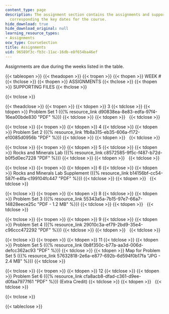 ```yaml
---
content_type: page
description: The assignment section contains the assignments and supporting material
  corresponding the key dates for the course.
hide_download: true
hide_download_original: null
learning_resource_types:
- Assignments
ocw_type: CourseSection
title: Assignments
uid: 96589f3c-fb3c-11ac-16db-e8f654ba46ef
---
```


Assignments are due during the weeks listed in the table.

{{< tableopen >}}
{{< theadopen >}}
{{< tropen >}}
{{< thopen >}}
WEEK #
{{< thclose >}}
{{< thopen >}}
ASSIGNMENTS
{{< thclose >}}
{{< thopen >}}
SUPPORTING FILES
{{< thclose >}}

{{< trclose >}}

{{< theadclose >}}
{{< tropen >}}
{{< tdopen >}}
3
{{< tdclose >}}
{{< tdopen >}}
Problem Set 1 ({{% resource_link d90838ea-8e83-edfa-97f4-16ea00bde830 "PDF" %}})
{{< tdclose >}}
{{< tdopen >}}
 
{{< tdclose >}}

{{< trclose >}}
{{< tropen >}}
{{< tdopen >}}
4
{{< tdclose >}}
{{< tdopen >}}
Problem Set 2 ({{% resource_link 1fb8a315-eb35-606a-f172-e10085d0956b "PDF" %}})
{{< tdclose >}}
{{< tdopen >}}
 
{{< tdclose >}}

{{< trclose >}}
{{< tropen >}}
{{< tdopen >}}
5
{{< tdclose >}}
{{< tdopen >}}
Rocks and Minerals Lab ({{% resource_link c8572585-9f5c-f487-b72d-b0f5d0ec7228 "PDF" %}})
{{< tdclose >}}
{{< tdopen >}}
 
{{< tdclose >}}

{{< trclose >}}
{{< tropen >}}
{{< tdopen >}}
6
{{< tdclose >}}
{{< tdopen >}}
Rocks and Minerals Lab Supplement ({{% resource_link b14156bf-cc54-587f-e4fa-c199104fc447 "PDF" %}})
{{< tdclose >}}
{{< tdopen >}}
 
{{< tdclose >}}

{{< trclose >}}
{{< tropen >}}
{{< tdopen >}}
8
{{< tdclose >}}
{{< tdopen >}}
Problem Set 3 ({{% resource_link 55343a5a-7b15-97e7-66a7-14828eece25c "PDF - 1.2 MB" %}})
{{< tdclose >}}
{{< tdopen >}}
 
{{< tdclose >}}

{{< trclose >}}
{{< tropen >}}
{{< tdopen >}}
9
{{< tdclose >}}
{{< tdopen >}}
Problem Set 4 ({{% resource_link 29010c3a-ef79-2bd9-35e4-c96ccc472292 "PDF" %}})
{{< tdclose >}}
{{< tdopen >}}
 
{{< tdclose >}}

{{< trclose >}}
{{< tropen >}}
{{< tdopen >}}
11
{{< tdclose >}}
{{< tdopen >}}
Problem Set 5 ({{% resource_link 0b8f350c-b77a-aa3d-006d-defcc362ac93 "PDF" %}})
{{< tdclose >}}
{{< tdopen >}}
Map for Problem Set 5 ({{% resource_link 57632818-2e6a-e877-692b-6d594f0b17fa "JPG - 2.4 MB" %}})
{{< tdclose >}}

{{< trclose >}}
{{< tropen >}}
{{< tdopen >}}
12
{{< tdclose >}}
{{< tdopen >}}
Problem Set 6 ({{% resource_link cfa8acb8-dfad-c361-d9ee-d0faa7977f61 "PDF" %}}) (Extra Credit)
{{< tdclose >}}
{{< tdopen >}}
 
{{< tdclose >}}

{{< trclose >}}

{{< tableclose >}}